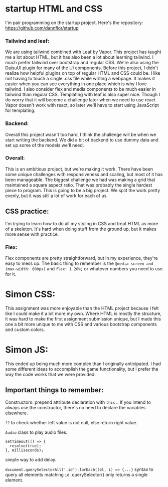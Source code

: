 # startup HTML and CSS
I'm pair programming on the startup project. Here's the repository: https://github.com/dannflor/startup

### Tailwind and leaf:
We are using tailwind combined with Leaf by Vapor. This project has taught me a lot about HTML, but it has also been a lot about learning tailwind. I much prefer tailwind over bootstrap and regular CSS. We're also using the DaisuUI plugin for many of the UI components. Before this project, I didn't realize how helpful plugins on top of regular HTML and CSS could be. I like not having to touch a single .css file while writing a webpage. It makes it easier when you can see everything in one place which is why I love tailwind. I also consider flex and media components to be much easier in tailwind than regular CSS. Templating with leaf is also super nice. Though I do worry that it will become a challenge later when we need to use react. Vapor doesn't work with react, so later we'll have to start using JavaScript for templating.

### Backend:
Overall this project wasn't too hard, I think the challenge will be when we start writing the backend. We did a bit of backend to use dummy data and set up some of the models we'll need.

### Overall:
This is an ambitious project, but we're making it work. There have been some unique challenges with responsiveness and scaling, but most of it has been manageable. The biggest challenge we had was making a grid that maintained a square aspect ratio. That was probably the single hardest piece to program. This is going to be a big project. We split the work pretty evenly, but it was still a lot of work for each of us.



## CSS practice:
I'm trying to learn how to do all my styling in CSS and treat HTML as more of a skeleton. It's hard when doing stuff from the ground up, but it makes more sense with practice.

### Flex:
Flex components are pretty straightforward, but in my experience, they're easy to mess up. The basic thing to remember is the `@media screen and (max-width: 600px)` and `flex: 1 20%;` or whatever numbers you need to use for it.

# Simon CSS:
This assignment was more enjoyable than the HTML project because I felt like I could make it a bit more my own. Where HTML is mostly the structure, it was hard to make the first assignment submission unique, but I made this one a bit more unique to me with CSS and various bootstrap components and custom colors.

# Simon JS:
This ended up being much more complex than I originally anticipated. I had some different ideas to accomplish the game functionality, but I prefer the way the code works that we were provided.

## Important things to remember:
Constructors: prepend attribute declaration with `this.`. If you intend to always use the constructor, there's no need to declare the variables elsewhere. 

`??` to check whether left value is not null, else return right value.

`Audio` class to play audio files.

```
setTimeout(() => {
  resolve(true);
}, milliseconds);
```
simple way to add delay.

`document.querySelectorAll('.id').forEach((el, i) => {...}` syntax to query all elements matching `id`. querySelector() only returns a single element.


